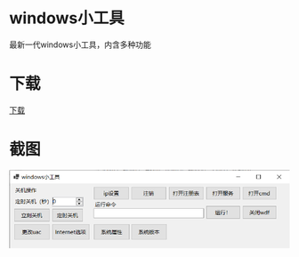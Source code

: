 # windows小工具


最新一代windows小工具，内含多种功能

# 下载
[下载](https://github.com/huanguser728/windows-tools/releases)


# 截图

![截图](https://github.com/huanguser728/windows-tools/blob/master/103033.png?raw=true)

